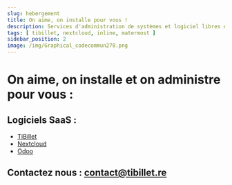 ```yaml
---
slug: hebergement
title: On aime, on installe pour vous !
description: Services d'administration de systèmes et logiciel libres et coopératifs.
tags: [ tibillet, nextcloud, inline, matermost ]
sidebar_position: 2
image: /img/Graphical_codecommun270.png
---
```


# On aime, on installe et on administre pour vous :

## Logiciels SaaS :

- [TiBillet](https://tibillet.org/)
- [Nextcloud](https://nextcloud.com/)
- [Odoo](https://www.odoo.com/fr_FR/)


## Contactez nous : [contact@tibillet.re](mailto:contact@tibillet.re)

